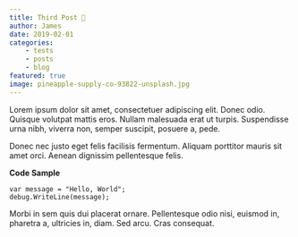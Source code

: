 ```yaml
---
title: Third Post 🍍
author: James
date: 2019-02-01
categories: 
    - tests
    - posts
    - blog 
featured: true
image: pineapple-supply-co-93822-unsplash.jpg
---
```

Lorem ipsum dolor sit amet, consectetuer adipiscing elit. Donec odio. Quisque volutpat mattis eros. Nullam malesuada erat ut turpis. Suspendisse urna nibh, viverra non, semper suscipit, posuere a, pede.

Donec nec justo eget felis facilisis fermentum. Aliquam porttitor mauris sit amet orci. Aenean dignissim pellentesque felis.

**Code Sample**

```
var message = "Hello, World";
debug.WriteLine(message);
```

Morbi in sem quis dui placerat ornare. Pellentesque odio nisi, euismod in, pharetra a, ultricies in, diam. Sed arcu. Cras consequat.